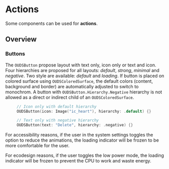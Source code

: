 # Actions

Some components can be used for **actions**.

## Overview

### Buttons

The ``OUDSButton`` propose layout with text only, icon only or text and icon. 
Four hierarchies are proposed for all layouts: *default*, *strong*, *minimal* and *negative*.
Two style are available: *default* and *loading*.
If button is placed on colored surface using `OUDSColoredSurface`, the default colors (content, background and border) are automatically adjusted to switch to monochrom.
A button with `OUDSButton.Hierarchy.Negative` hierarchy is not allowed as a direct or indirect child of an `OUDSColoredSurface`.

```swift
     // Icon only with default hierarchy
     OUDSButton(icon: Image("ic_heart"), hierarchy: .default) {}

     // Text only with negative hierarchy
     OUDSButton(text: "Delete", hierarchy: .negative) {}
```

For accessibility reasons, if the user in the system settings toggles the option to reduce the animations, the loading indicator will be frozen to be more comfortable for the user.

For ecodesign reasons, if the user toggles the low power mode, the loading indicator will be frozen to prevent the CPU to work and waste energy.
